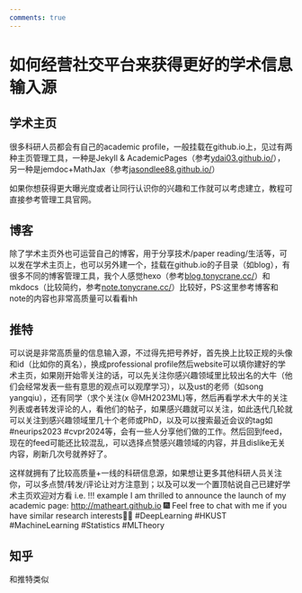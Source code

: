 ```yaml
---
comments: true
---
```


如何经营社交平台来获得更好的学术信息输入源
==============

## 学术主页
很多科研人员都会有自己的academic profile，一般挂载在github.io上，见过有两种主页管理工具，一种是Jekyll & AcademicPages（参考[ydai03.github.io/](ydai03.github.io/)），另一种是jemdoc+MathJax（参考[jasondlee88.github.io/](https://jasondlee88.github.io/)）

如果你想获得更大曝光度或者让同行认识你的兴趣和工作就可以考虑建立，教程可直接参考管理工具官网。

## 博客
除了学术主页外也可运营自己的博客，用于分享技术/paper reading/生活等，可以发在学术主页上，也可以另外建一个，挂载在github.io的子目录（如blog），有很多不同的博客管理工具，我个人感觉hexo（参考[blog.tonycrane.cc/](blog.tonycrane.cc/)）和mkdocs（比较简约，参考[note.tonycrane.cc/](hote.tonycrane.cc/)）比较好，PS:这里参考博客和note的内容也非常高质量可以看看hh

## 推特
可以说是非常高质量的信息输入源，不过得先把号养好，首先换上比较正规的头像和id（比如你的真名），换成professional profile然后website可以填你建好的学术主页，如果刚开始零关注的话，可以先关注你感兴趣领域里比较出名的大牛（他们会经常发表一些有意思的观点可以观摩学习），以及ust的老师（如song yangqiu），还有同学（求个关注(x @MH2023ML)等，然后再看学术大牛的关注列表或者转发评论的人，看他们的帖子，如果感兴趣就可以关注，如此迭代几轮就可以关注到感兴趣领域里几十个老师或PhD，以及可以搜索最近会议的tag如#neurips2023 #cvpr2024等，会有一些人分享他们做的工作。然后回到feed，现在的feed可能还比较混乱，可以选择点赞感兴趣领域的内容，并且dislike无关内容，刷新几次号就养好了。

这样就拥有了比较高质量+一线的科研信息源，如果想让更多其他科研人员关注你，可以多点赞/转发/评论让对方注意到；以及可以发一个置顶帖说自己已建好学术主页欢迎对方看 i.e. 
!!! example
    I am thrilled to announce the launch of my academic page: http://matheart.github.io 🎆
    Feel free to chat with me if you have similar research interests🥳🥳 #DeepLearning #HKUST #MachineLearning #Statistics #MLTheory

## 知乎
和推特类似